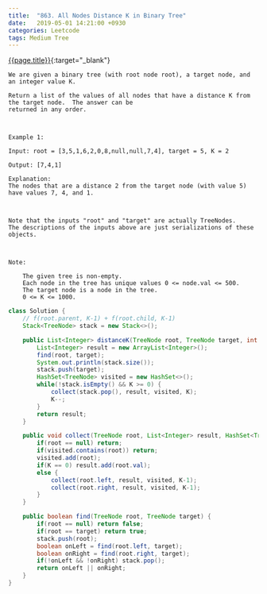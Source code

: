```yaml
---
title:  "863. All Nodes Distance K in Binary Tree"
date:   2019-05-01 14:21:00 +0930
categories: Leetcode
tags: Medium Tree
---
```


[{{page.title}}](https://leetcode.com/problems/all-nodes-distance-k-in-binary-tree/){:target="_blank"}

    We are given a binary tree (with root node root), a target node, and an integer value K.

    Return a list of the values of all nodes that have a distance K from the target node.  The answer can be
    returned in any order.



    Example 1:

    Input: root = [3,5,1,6,2,0,8,null,null,7,4], target = 5, K = 2

    Output: [7,4,1]

    Explanation:
    The nodes that are a distance 2 from the target node (with value 5)
    have values 7, 4, and 1.



    Note that the inputs "root" and "target" are actually TreeNodes.
    The descriptions of the inputs above are just serializations of these objects.



    Note:

        The given tree is non-empty.
        Each node in the tree has unique values 0 <= node.val <= 500.
        The target node is a node in the tree.
        0 <= K <= 1000.




```java
class Solution {
    // f(root.parent, K-1) + f(root.child, K-1)
    Stack<TreeNode> stack = new Stack<>();

    public List<Integer> distanceK(TreeNode root, TreeNode target, int K) {
        List<Integer> result = new ArrayList<Integer>();
        find(root, target);
        System.out.println(stack.size());
        stack.push(target);
        HashSet<TreeNode> visited = new HashSet<>();
        while(!stack.isEmpty() && K >= 0) {
            collect(stack.pop(), result, visited, K);
            K--;
        }
        return result;
    }

    public void collect(TreeNode root, List<Integer> result, HashSet<TreeNode> visited, int K) {
        if(root == null) return;
        if(visited.contains(root)) return;
        visited.add(root);
        if(K == 0) result.add(root.val);
        else {
            collect(root.left, result, visited, K-1);
            collect(root.right, result, visited, K-1);
        }
    }

    public boolean find(TreeNode root, TreeNode target) {
        if(root == null) return false;
        if(root == target) return true;
        stack.push(root);
        boolean onLeft = find(root.left, target);
        boolean onRight = find(root.right, target);
        if(!onLeft && !onRight) stack.pop();
        return onLeft || onRight;
    }
}
```

